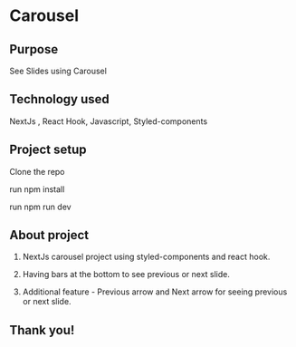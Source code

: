 # Carousel


## Purpose 
See Slides using Carousel


## Technology used
NextJs , React Hook, Javascript, Styled-components 


## Project setup

Clone the repo

run npm install

run npm run dev

## About project
1. NextJs carousel project using styled-components and react hook.

2. Having bars at the bottom to see previous or next slide.

3. Additional feature - Previous arrow and Next arrow for seeing previous or next slide.


## Thank you!
